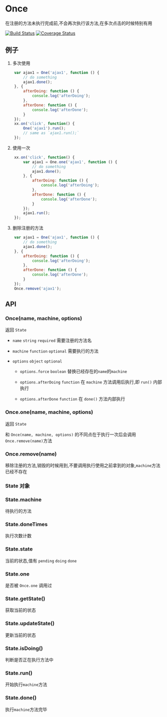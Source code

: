 # Once
在注册的方法未执行完成前,不会再次执行该方法,在多次点击的时候特别有用

[![Build Status](https://travis-ci.org/zhangsanshi/once.svg?branch=master)](https://travis-ci.org/zhangsanshi/once)
[![Coverage Status](https://coveralls.io/repos/github/zhangsanshi/once/badge.svg?branch=master)](https://coveralls.io/github/zhangsanshi/once?branch=master)
## 例子

1. 多次使用
```javascript
    var ajax1 = One('ajax1', function () {
        // do something
        ajax1.done();
    }, {
        afterDoing: function () {
            console.log('afterDoing');
        },
        afterDone: function () {
            console.log('afterDone');
        }
    });
    xx.on('click', function() {
        One('ajax1').run();
        // same as `ajax1.run();`
    });
```

2. 使用一次
```javascript
    xx.on('click', function() {
        var ajax1 = One.one('ajax1', function () {
            // do something
            ajax1.done();
        }, {
            afterDoing: function () {
                console.log('afterDoing');
            },
            afterDone: function () {
                console.log('afterDone');
            }
        });
        ajax1.run();
    });
```

3. 删除注册的方法
```javascript
    var ajax1 = One('ajax1', function () {
        // do something
        ajax1.done();
    }, {
        afterDoing: function () {
            console.log('afterDoing');
        },
        afterDone: function () {
            console.log('afterDone');
        }
    });
    Once.remove('ajax1');
```

## API

### Once(name, machine, options)

返回 `State`

- `name` `string` `required` 需要注册的方法名 

- `machine` `function` `optional` 需要执行的方法

- `options` `object` `optional` 

    + `options.force` `boolean` 替换已经存在的`name`的`machine`
    
    + `options.afterDoing` `function` 在 `machine` 方法调用后执行,即 `run()` 内部执行
    
    + `options.afterDone` `function` 在 `done()` 方法内部执行

### Once.one(name, machine, options)

返回 `State`

和 `Once(name, machine, options)` 的不同点在于执行一次后会调用 `Once.remove(name)`方法

### Once.remove(name)

移除注册的方法,销毁的时候用到,不要调用执行使用之前拿到的对象,`machine`方法已经不存在

### State 对象

### State.machine
待执行的方法

### State.doneTimes
执行次数计数

### State.state
当前的状态,值有 `pending` `doing` `done`

### State.one
是否被 `Once.one` 调用过

### State.getState()
获取当前的状态

### State.updateState()
更新当前的状态

### State.isDoing()
判断是否正在执行方法中

### State.run()
开始执行`machine`方法

### State.done()
执行`machine`方法完毕
